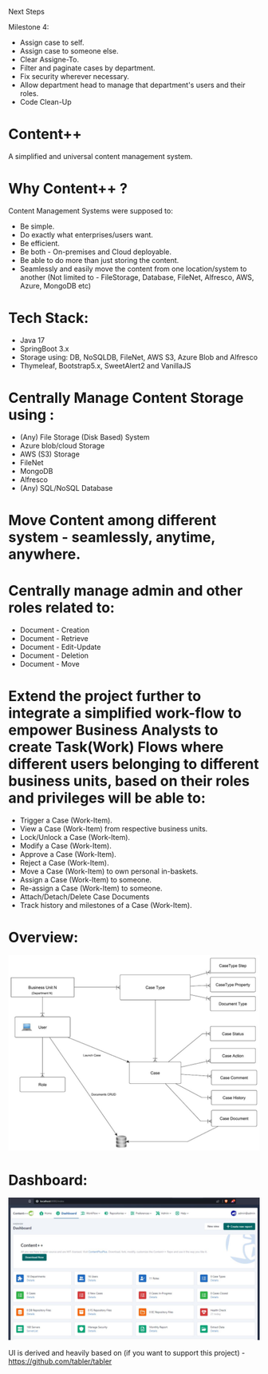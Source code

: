 Next Steps

Milestone 4:
  - Assign case to self. 
  - Assign case to someone else.
  - Clear Assigne-To.
  - Filter and paginate cases by department.
  - Fix security wherever necessary.
  - Allow department head to manage that department's users and their roles.
  - Code Clean-Up
  
  

# Content++
A simplified and universal content management system.

# Why Content++ ?
Content Management Systems were supposed to:
  - Be simple. 
  - Do exactly what enterprises/users want.
  - Be efficient.
  - Be both - On-premises and Cloud deployable.
  - Be able to do more than just storing the content.
  - Seamlessly and easily move the content from one location/system to another (Not limited to - FileStorage, Database, FileNet, Alfresco, AWS, Azure, MongoDB etc)     


# Tech Stack:
  - Java 17
  - SpringBoot 3.x
  - Storage using: DB, NoSQLDB, FileNet, AWS S3, Azure Blob and Alfresco
  - Thymeleaf, Bootstrap5.x, SweetAlert2 and VanillaJS


# Centrally Manage Content Storage using :
  - (Any) File Storage (Disk Based) System
  - Azure blob/cloud Storage
  - AWS (S3) Storage
  - FileNet
  - MongoDB
  - Alfresco
  - (Any) SQL/NoSQL Database

# Move Content among different system - seamlessly, anytime, anywhere.

# Centrally manage admin and other roles related to:

  - Document - Creation
  - Document - Retrieve
  - Document - Edit-Update
  - Document - Deletion
  - Document - Move

# Extend the project further to integrate a simplified work-flow to empower Business Analysts to create Task(Work) Flows where different users belonging to different business units, based on their roles and privileges will be able to:
  - Trigger a Case (Work-Item).
  - View a Case (Work-Item) from respective business units. 
  - Lock/Unlock a Case (Work-Item). 
  - Modify a Case (Work-Item).
  - Approve a Case (Work-Item).
  - Reject a Case (Work-Item).
  - Move a Case (Work-Item) to own personal in-baskets. 
  - Assign a Case (Work-Item) to someone.
  - Re-assign a Case (Work-Item) to someone.
  - Attach/Detach/Delete Case Documents
  - Track history and milestones of a Case (Work-Item).

# Overview:
  
  ![content++](https://github.com/ajkr195/ContentPlusPlus/blob/main/screenshots/Content%2B%2B.JPG)
  
# Dashboard:  
  
  ![content++](https://github.com/ajkr195/ContentPlusPlus/blob/main/screenshots/Dashboard.JPG)


UI is derived and heavily based on (if you want to support this project) - https://github.com/tabler/tabler 
